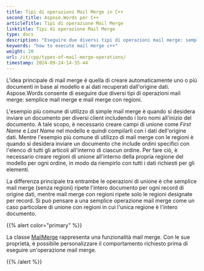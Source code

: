 ```yaml
---
title: Tipi di operazioni Mail Merge in C++
second_title: Aspose.Words per C++
articleTitle: Tipi di operazione Mail Merge
linktitle: Tipi di operazione Mail Merge
type: docs
description: "Eseguire due diversi tipi di operazioni mail merge: semplice mail merge e mail merge con regioni utilizzando C++. Semplice mail merge ripete l'intero documento per ogni record di origine dati, mentre mail merge con regioni ripete solo le regioni designate per record."
keywords: "how to execute mail merge c++"
weight: 20
url: /it/cpp/types-of-mail-merge-operations/
timestamp: 2024-09-24-14-35-44
---
```


L'idea principale di mail merge è quella di creare automaticamente uno o più documenti in base al modello e ai dati recuperati dall'origine dati. Aspose.Words consente di eseguire due diversi tipi di operazioni mail merge: semplice mail merge e mail merge con regioni.

L'esempio più comune di utilizzo di simple mail merge è quando si desidera inviare un documento per diversi client includendo i loro nomi all'inizio del documento. A tale scopo, è necessario creare campi di unione come *First Name* e *Last Name* nel modello e quindi compilarli con i dati dell'origine dati. Mentre l'esempio più comune di utilizzo di mail merge con le regioni è quando si desidera inviare un documento che include ordini specifici con l'elenco di tutti gli articoli all'interno di ciascun ordine. Per fare ciò, è necessario creare regioni di unione all'interno della propria regione del modello per ogni ordine, in modo da riempirlo con tutti i dati richiesti per gli elementi.

La differenza principale tra entrambe le operazioni di unione è che semplice mail merge (senza regioni) ripete l'intero documento per ogni record di origine dati, mentre mail merge con regioni ripete solo le regioni designate per record. Si può pensare a una semplice operazione mail merge come un caso particolare di unione con regioni in cui l'unica regione è l'intero documento.

{{% alert color="primary" %}}

La classe [MailMerge](https://reference.aspose.com/words/cpp/class/aspose.words.mailmerging/mailmerge/) rappresenta una funzionalità mail merge. Con le sue proprietà, è possibile personalizzare il comportamento richiesto prima di eseguire un'operazione mail merge.

{{% /alert %}}

